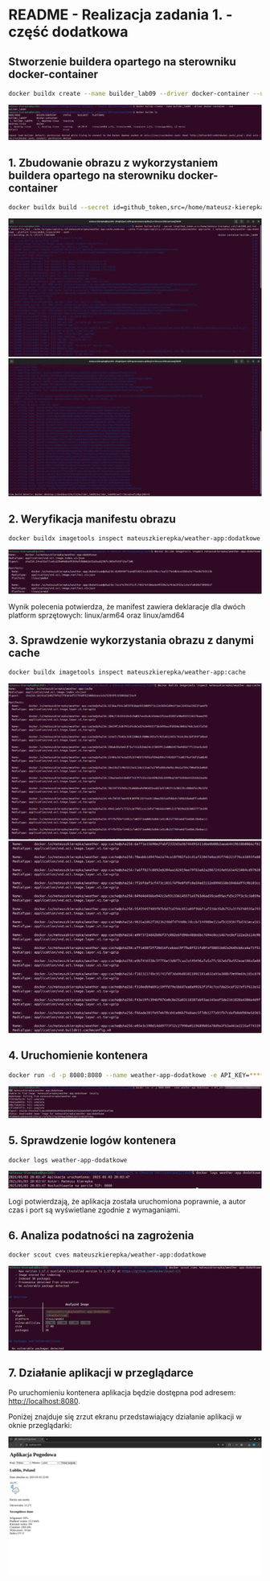 # README - Realizacja zadania 1. - część dodatkowa

## Stworzenie buildera opartego na sterowniku docker-container

```bash
docker buildx create --name builder_lab09 --driver docker-container --use
```

![Stworzenie buildera](buildx_create.png)

## 1. Zbudowanie obrazu z wykorzystaniem buildera opartego na sterowniku docker-container

```bash
docker buildx build --secret id=github_token,src=/home/mateusz-kierepka/.ssh/lab1800_pat.txt -f Dockerfile_dod --cache-to=type=registry,ref=mateuszkierepka/weather-app:cache,mode=max --cache-from=type=registry,ref=mateuszkierepka/weather-app:cache -t mateuszkierepka/weather-app:dodatkowe --platform linux/amd64,linux/arm64 --push .
```

![Zbudowanie obrazu cz.1](buildx1.png)
![Zbudowanie obrazu cz.2](buildx2.png)

## 2. Weryfikacja manifestu obrazu

```bash
docker buildx imagetools inspect mateuszkierepka/weather-app:dodatkowe
```

![Weryfikacja manifestu](manifest.png)

Wynik polecenia potwierdza, że manifest zawiera deklaracje dla dwóch platform sprzętowych: linux/arm64 oraz linux/amd64

## 3. Sprawdzenie wykorzystania obrazu z danymi cache

```bash
docker buildx imagetools inspect mateuszkierepka/weather-app:cache
```

![cache cz.1](cache1.png)
![cache cz.2](cache2.png)

## 4. Uruchomienie kontenera

```bash
docker run -d -p 8080:8080 --name weather-app-dodatkowe -e API_KEY=***************** mateuszkierepka/weather-app:dodatkowe
```

![Uruchomienie kontenera](run_dod.png)

## 5. Sprawdzenie logów kontenera

```bash
docker logs weather-app-dodatkowe
```

![Sprawdzenie logów](logs_dod.png)

Logi potwierdzają, że aplikacja została uruchomiona poprawnie, a autor czas i port są wyświetlane zgodnie z wymaganiami.

## 6. Analiza podatności na zagrożenia

```bash
docker scout cves mateuszkierepka/weather-app:dodatkowe
```

![Analiza na podatności](scout_dod.png)

## 7. Działanie aplikacji w przeglądarce

Po uruchomieniu kontenera aplikacja będzie dostępna pod adresem: [http://localhost:8080](http://localhost:8080).

Poniżej znajduje się zrzut ekranu przedstawiający działanie aplikacji w oknie przeglądarki:

![Działanie aplikacji](web_dod.png)